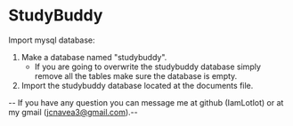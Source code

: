 # StudyBuddy

Import mysql database:

1. Make a database named "studybuddy".
    - If you are going to overwrite the studybuddy database simply remove all the tables make sure the database is empty.
2. Import the studybuddy database located at the documents file.

-- If you have any question you can message me at github (IamLotlot) or at my gmail (jcnavea3@gmail.com).--
